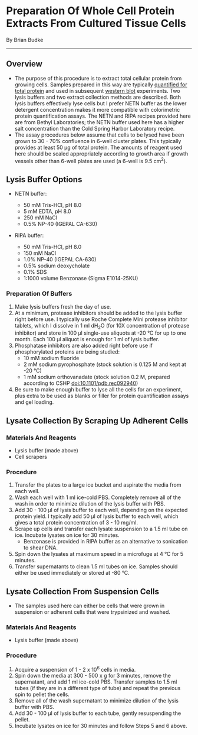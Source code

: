 # Preparation Of Whole Cell Protein Extracts From Cultured Tissue Cells
By Brian Budke
___
## Overview
- The purpose of this procedure is to extract total cellular protein from growing cells. Samples prepared in this way are typically [quantified for total protein](Protein_Quant.md) and used in subsequent [western blot](Western_Blotting.md) experiments. Two lysis buffers and two extract collection methods are described. Both lysis buffers effectively lyse cells but I prefer NETN buffer as the lower detergent concentration makes it more compatible with colorimetric protein quantification assays. The NETN and RIPA recipes provided here are from Bethyl Laboratories; the NETN buffer used here has a higher salt concentration than the Cold Spring Harbor Laboratory recipe.
- The assay procedures below assume that cells to be lysed have been grown to 30 - 70% confluence in 6-well cluster plates. This typically provides at least 50 μg of total protein. The amounts of reagent used here should be scaled appropriately according to growth area if growth vessels other than 6-well plates are used (a 6-well is 9.5 cm<sup>2</sup>).

## Lysis Buffer Options
- NETN buffer:
	- 50 mM Tris-HCl, pH 8.0
	- 5 mM EDTA, pH 8.0
	- 250 mM NaCl
	- 0.5% NP-40 (IGEPAL CA-630)

- RIPA buffer:
	- 50 mM Tris-HCl, pH 8.0
	- 150 mM NaCl
	- 1.0% NP-40 (IGEPAL CA-630)
	- 0.5% sodium deoxycholate
	- 0.1% SDS
	- 1:1000 volume Benzonase (Sigma E1014-25KU)

### Preparation Of Buffers
1. Make lysis buffers fresh the day of use.
1. At a minimum, protease inhibitors should be added to the lysis buffer right before use. I typically use Roche Complete Mini protease inhibitor tablets, which I dissolve in 1 ml dH<sub>2</sub>O (for 10X concentration of protease inhibitor) and store in 100 μl single-use aliquots at -20 °C for up to one month. Each 100 μl aliquot is enough for 1 ml of lysis buffer.
1. Phosphatase inhibitors are also added right before use if phosphorylated proteins are being studied:
	- 10 mM sodium fluoride
	- 2 mM sodium pyrophosphate (stock solution is 0.125 M and kept at -20 °C)
	- 1 mM sodium orthovanadate (stock solution 0.2 M, prepared according to CSHP [doi:10.1101/pdb.rec092940](https://dx.doi.org/10.1101/pdb.rec092940))
1. Be sure to make enough buffer to lyse all the cells for an experiment, plus extra to be used as blanks or filler for protein quantification assays and gel loading.

## Lysate Collection By Scraping Up Adherent Cells
### Materials And Reagents
- Lysis buffer (made above)
- Cell scrapers

### Procedure
1. Transfer the plates to a large ice bucket and aspirate the media from each well.
1. Wash each well with 1 ml ice-cold PBS. Completely remove all of the wash in order to minimize dilution of the lysis buffer with PBS.
1. Add 30 - 100 μl of lysis buffer to each well, depending on the expected protein yield. I typically add 50 μl of lysis buffer to each well, which gives a total protein concentration of 3 - 10 mg/ml.
1. Scrape up cells and transfer each lysate suspension to a 1.5 ml tube on ice. Incubate lysates on ice for 30 minutes.
	- Benzonase is provided in RIPA buffer as an alternative to sonication to shear DNA.
1. Spin down the lysates at maximum speed in a microfuge at 4 °C for 5 minutes.
1. Transfer supernatants to clean 1.5 ml tubes on ice. Samples should either be used immediately or stored at -80 °C.

## Lysate Collection From Suspension Cells
- The samples used here can either be cells that were grown in suspension or adherent cells that were trypsinized and washed.

### Materials And Reagents
- Lysis buffer (made above)

### Procedure
1. Acquire a suspension of 1 - 2 x 10<sup>6</sup> cells in media.
1. Spin down the media at 300 - 500 x g for 3 minutes, remove the supernatant, and add 1 ml ice-cold PBS. Transfer samples to 1.5 ml tubes (if they are in a different type of tube) and repeat the previous spin to pellet the cells.
1. Remove all of the wash supernatant to minimize dilution of the lysis buffer with PBS.
1. Add 30 - 100 μl of lysis buffer to each tube, gently resuspending the pellet.
1. Incubate lysates on ice for 30 minutes and follow Steps 5 and 6 above.
